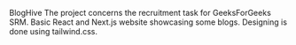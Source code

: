 BlogHive
The project concerns the recruitment task for GeeksForGeeks SRM. Basic React and Next.js website showcasing some blogs. Designing is done using tailwind.css.
